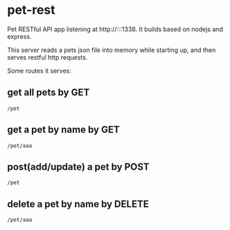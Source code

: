 # pet-rest

Pet RESTful API app listening at http://:::1338. It builds based on nodejs and express.

This server reads a pets json file into memory while starting up, and then serves restful http requests.

Some routes it serves:

## get all pets by GET
`/pet`

## get a pet by name by GET
`/pet/aaa`

## post(add/update) a pet by POST
`/pet`

## delete a pet by name by DELETE
`/pet/aaa`

